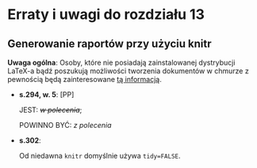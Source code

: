 # Erraty i uwagi do rozdziału 13           #
## Generowanie raportów przy użyciu knitr ##


**Uwaga ogólna**: Osoby, które nie posiadają zainstalowanej
dystrybucji LaTeX-a bądź poszukują możliwości tworzenia dokumentów
w chmurze z pewnością będą zainteresowane
[tą informacją](http://www.rexamine.com/2014/01/sharelatex-now-supports-knitr/).


-   **s.294, w. 5**: [PP]

    JEST: ~~*w polecenia*~~;

    POWINNO BYĆ: *z polecenia*

-   **s.302**:

    Od niedawna `knitr` domyślnie używa `tidy=FALSE`.

